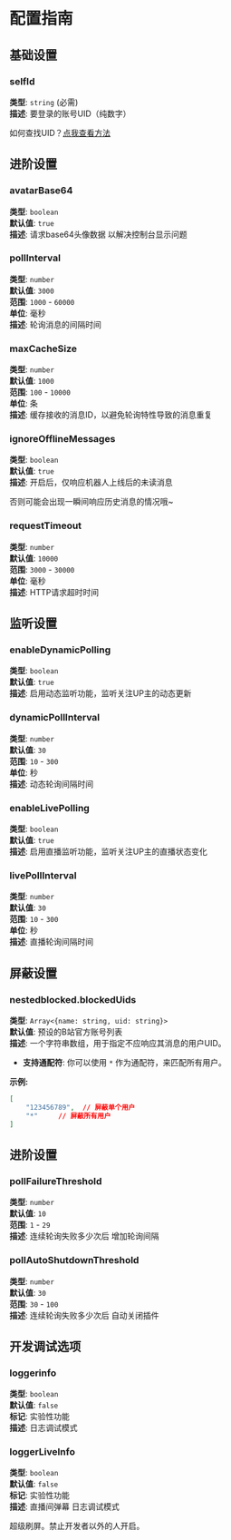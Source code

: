 # 配置指南

## 基础设置

### selfId

**类型**: `string` (必需)  
**描述**: 要登录的账号UID（纯数字）

如何查找UID？[点我查看方法](/markdown/quick-start.html)

## 进阶设置

### avatarBase64

**类型**: `boolean`  
**默认值**: `true`  
**描述**: 请求base64头像数据 以解决控制台显示问题

### pollInterval

**类型**: `number`  
**默认值**: `3000`  
**范围**: `1000` - `60000`  
**单位**: 毫秒  
**描述**: 轮询消息的间隔时间

### maxCacheSize

**类型**: `number`  
**默认值**: `1000`  
**范围**: `100` - `10000`  
**单位**: 条  
**描述**: 缓存接收的消息ID，以避免轮询特性导致的消息重复

### ignoreOfflineMessages

**类型**: `boolean`  
**默认值**: `true`  
**描述**: 开启后，仅响应机器人上线后的未读消息

否则可能会出现一瞬间响应历史消息的情况哦~

### requestTimeout

**类型**: `number`  
**默认值**: `10000`  
**范围**: `3000` - `30000`  
**单位**: 毫秒  
**描述**: HTTP请求超时时间

## 监听设置

### enableDynamicPolling

**类型**: `boolean`  
**默认值**: `true`  
**描述**: 启用动态监听功能，监听关注UP主的动态更新

### dynamicPollInterval

**类型**: `number`  
**默认值**: `30`  
**范围**: `10` - `300`  
**单位**: 秒  
**描述**: 动态轮询间隔时间

### enableLivePolling

**类型**: `boolean`  
**默认值**: `true`  
**描述**: 启用直播监听功能，监听关注UP主的直播状态变化

### livePollInterval

**类型**: `number`  
**默认值**: `30`  
**范围**: `10` - `300`  
**单位**: 秒  
**描述**: 直播轮询间隔时间

## 屏蔽设置

### nestedblocked.blockedUids

**类型**: `Array<{name: string, uid: string}>`  
**默认值**: 预设的B站官方账号列表  
**描述**: 一个字符串数​​组，用于指定不应响应其消息的用户UID。

- **支持通配符**: 你可以使用 `*` 作为通配符，来匹配所有用户。

**示例:**
```json
[
    "123456789",  // 屏蔽单个用户
    "*"     // 屏蔽所有用户
]
```


## 进阶设置

### pollFailureThreshold

**类型**: `number`  
**默认值**: `10`  
**范围**: `1` - `29`  
**描述**: 连续轮询失败多少次后 增加轮询间隔

### pollAutoShutdownThreshold

**类型**: `number`  
**默认值**: `30`  
**范围**: `30` - `100`  
**描述**: 连续轮询失败多少次后 自动关闭插件

## 开发调试选项

### loggerinfo

**类型**: `boolean`  
**默认值**: `false`  
**标记**: 实验性功能  
**描述**: 日志调试模式

### loggerLiveInfo

**类型**: `boolean`  
**默认值**: `false`  
**标记**: 实验性功能  
**描述**: 直播间弹幕 日志调试模式

超级刷屏。禁止开发者以外的人开启。